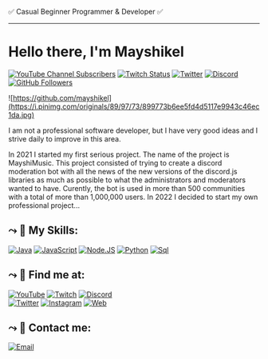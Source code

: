 ✅ Casual Beginner Programmer & Developer ✅ <hr></hr><h1>Hello there, I'm Mayshikel</h1>

[![YouTube Channel Subscribers](https://img.shields.io/youtube/channel/subscribers/UC2-zB0jYI2wzLW4DT2XEKfg?style=social)](https://youtube.com/Mayshikel?sub_confirmation=1)
[![Twitch Status](https://img.shields.io/twitch/status/srbigosyt?style=social)](https://twitch.com/srbigosyt)
[![Twitter](https://img.shields.io/twitter/follow/srbigosyt?style=social)](https://twitter.com/srbigosyt)
[![Discord](https://img.shields.io/discord/544585654131097662.svg?label=&logo=discord&logoColor=ffffff&color=596AEA)](https://discord.gg/Js84epA)
[![GitHub Followers](https://img.shields.io/github/followers/srbigos?style=social)](https://discord.gg/Js84epA)

![https://github.com/mayshikel](https://i.pinimg.com/originals/89/97/73/899773b6ee5fd4d5117e9943c46ec1da.jpg)

I am not a professional software developer, but I have very good ideas and I strive daily to improve in this area.

In 2021 I started my first serious project. The name of the project is MayshiMusic. This project consisted of trying to create a discord moderation bot with all the news of the new versions of the discord.js libraries as much as possible to what the administrators and moderators wanted to have. Curently, the bot is used in more than 500 communities with a total of more than 1,000,000 users. 
In 2022 I decided to start my own professional project...

## ⤳ 🔨 My Skills:
[![Java](https://img.shields.io/badge/Java-007396?style=for-the-badge&logo=java&logoColor=white&labelColor=101010)]()
[![JavaScript](https://img.shields.io/badge/JavaScript-F7DF1E?style=for-the-badge&logo=javascript&logoColor=white&labelColor=101010)]()
[![Node.JS](https://img.shields.io/badge/Node.JS-339933?style=for-the-badge&logo=node.js&logoColor=white&labelColor=101010)]()
[![Python](https://img.shields.io/badge/Python-007396?style=for-the-badge&logo=python&logoColor=white&labelColor=101010)]()
[![Sql](https://img.shields.io/badge/SQL-584310?style=for-the-badge&logo=sql&logoColor=white&labelColor=101010)]()
</br>

## ⤳ 💫 Find me at:

[![YouTube](https://img.shields.io/badge/YouTube-SrBigos-FF0000?style=for-the-badge&logo=youtube&logoColor=white&labelColor=101010)](https://youtube.com/mayshikel)
[![Twitch](https://img.shields.io/badge/Twitch-SrBigosYT-9146FF?style=for-the-badge&logo=twitch&logoColor=white&labelColor=101010)](https://twitch.tv/mayshikel)
[![Discord](https://img.shields.io/badge/Discord-SrBigos-5865F2?style=for-the-badge&logo=discord&logoColor=white&labelColor=101010)](https://discord.gg/qDvrubmJUU)
</br>
[![Twitter](https://img.shields.io/badge/Twitter-@SrBigosYT-1DA1F2?style=for-the-badge&logo=twitter&logoColor=white&labelColor=101010)](https://twitter.com/mayshikel)
[![Instagram](https://img.shields.io/badge/Instagram-@srbigosyt-E4405F?style=for-the-badge&logo=instagram&logoColor=white&labelColor=101010)](https://instagram.com/mayshikel)
[![Web](https://img.shields.io/badge/Web-SrBigos-14a1f0?style=for-the-badge&logo=dev.to&logoColor=white&labelColor=101010)](https://bit.ly/mayshikell)

## ⤳ 📩 Contact me:

[![Email](https://img.shields.io/badge/srbigosyt@gmail.com-my_business_email-D14836?style=for-the-badge&logo=gmail&logoColor=white&labelColor=101010)](mailto:mayshikelmusic@gmail.com)
